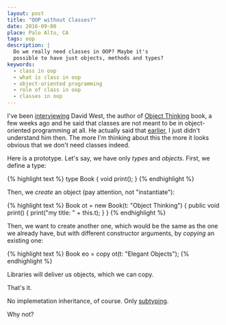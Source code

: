 ```yaml
---
layout: post
title: "OOP without Classes?"
date: 2016-09-08
place: Palo Alto, CA
tags: oop
description: |
  Do we really need classes in OOP? Maybe it's
  possible to have just objects, methods and types?
keywords:
  - class in oop
  - what is class in oop
  - object-oriented programming
  - role of class in oop
  - classes in oop
---
```


I've been [interviewing](https://www.youtube.com/watch?v=s-hdZZzMCac)
David West, the author of [Object Thinking](http://amzn.to/266oJr4) book,
a few weeks ago and he said that classes are not meant to be in
object-oriented programming at all. He actually said that
[earlier](https://www.youtube.com/watch?v=RdE-d_EhzmA), I just didn't
understand him then. The more I'm thinking about this the more it looks
obvious that we don't need classes indeed.

<!--more-->

Here is a prototype. Let's say, we have only _types_ and _objects_.
First, we define a type:

{% highlight text %}
type Book {
  void print();
}
{% endhighlight %}

Then, we _create_ an object (pay attention, not "instantiate"):

{% highlight text %}
Book ot = new Book(t: "Object Thinking") {
  public void print() {
    print("my title: " + this.t);
  }
}
{% endhighlight %}

Then, we want to create another one, which would be the same as
the one we already have, but with different constructor arguments, by
_copying_ an existing one:

{% highlight text %}
Book eo = copy ot(t: "Elegant Objects");
{% endhighlight %}

Libraries will deliver us objects, which we can copy.

That's it.

No implemetation inheritance, of course.
Only [subtyping](https://en.wikipedia.org/wiki/Subtyping).

Why not?
